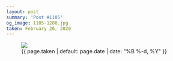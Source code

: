```yaml
---
layout: post
summary: 'Post #1105'
og_image: 1105-1280.jpg
taken: February 26, 2020
---
```


<figure class="post">
<img sizes="(min-width: 700px) 50vw, calc(100vw - 2rem)" src="{{ site.assets_url }}/1105-640.jpg" srcset="{{ site.assets_url }}/1105-320.jpg 320w, {{ site.assets_url }}/1105-640.jpg 640w, {{ site.assets_url }}/1105-960.jpg 960w, {{ site.assets_url }}/1105-1280.jpg 1280w"/>
<figcaption>
<time>{{ page.taken | default: page.date | date: "%B %-d, %Y" }}</time>
</figcaption>
</figure>
